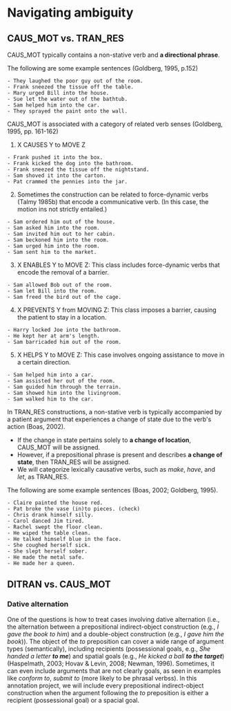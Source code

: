 # Navigating ambiguity

## CAUS_MOT vs. TRAN_RES

CAUS_MOT typically contains a non-stative verb and **a directional phrase**.

The following are some example sentences (Goldberg, 1995, p.152)
```
- They laughed the poor guy out of the room.
- Frank sneezed the tissue off the table.
- Mary urged Bill into the house.
- Sue let the water out of the bathtub.
- Sam helped him into the car.
- They sprayed the paint onto the wall.
```

CAUS_MOT is associated with a category of related verb senses (Goldberg, 1995, pp. 161-162)
1. X CAUSES Y to MOVE Z
```
- Frank pushed it into the box.
- Frank kicked the dog into the bathroom.
- Frank sneezed the tissue off the nightstand.
- Sam shoved it into the carton.
- Pat crammed the pennies into the jar.
```

2. Sometimes the construction can be related to force-dynamic verbs (Talmy 1985b) that encode a communicative verb.
(In this case, the motion ins not strictly entailed.)
```
- Sam ordered him out of the house.
- Sam asked him into the room.
- Sam invited him out to her cabin.
- Sam beckoned him into the room.
- Sam urged him into the room.
- Sam sent him to the market.
```

3. X ENABLES Y to MOVE Z: This class includes force-dynamic verbs that encode the removal of a barrier.
```
- Sam allowed Bob out of the room.
- Sam let Bill into the room.
- Sam freed the bird out of the cage.
```

4. X PREVENTS Y from MOVING Z: This class imposes a barrier, causing the patient to stay in a location.
```
- Harry locked Joe into the bathroom.
- He kept her at arm's length.
- Sam barricaded him out of the room.
```

5. X HELPS Y to MOVE Z: This case involves ongoing assistance to move in a certain direction.
```
- Sam helped him into a car.
- Sam assisted her out of the room.
- Sam guided him through the terrain.
- Sam showed him into the livingroom.
- Sam walked him to the car.
```

In TRAN_RES constructions, a non-stative verb is typically accompanied by a patient argument that experiences a change of state due to the verb's action (Boas, 2002). 
- If the change in state pertains solely to **a change of location**, CAUS_MOT will be assigned. 
- However, if a prepositional phrase is present and describes **a change of state**, then TRAN_RES will be assigned.
- We will categorize lexically causative verbs, such as *make*, *have*, and *let*, as TRAN_RES.

The following are some example sentences (Boas, 2002; Goldberg, 1995).

```
- Claire painted the house red.
- Pat broke the vase (in)to pieces. (check)
- Chris drank himself silly.
- Carol danced Jim tired.
- Rachel swept the floor clean.
- He wiped the table clean.
- He talked himself blue in the face.
- She coughed herself sick.
- She slept herself sober.
- He made the metal safe.
- He made her a queen.
```

## DITRAN vs. CAUS_MOT 

### Dative alternation

One of the questions is how to treat cases involving dative alternation (i.e., the alternation between a prepositional indirect-object construction (e.g., *I gave the book to him*) and a double-object construction (e.g., *I gave him the book*)). The object of the *to* preposition can cover a wide range of argument types (semantically), including recipients (possessional goals, e.g., *She handed a letter **to me***) and spatial goals (e.g., *He kicked a ball **to the target***) (Haspelmath, 2003; Hovav & Levin, 2008; Newman, 1996). Sometimes, it can even include arguments that are not clearly goals, as seen in examples like *conform to*, *submit to* (more likely to be phrasal verbss). In this annotation project, we will include every prepositional indirect-object construction when the argument following the *to* preposition is either a recipient (possessional goal) or a spacial goal.
